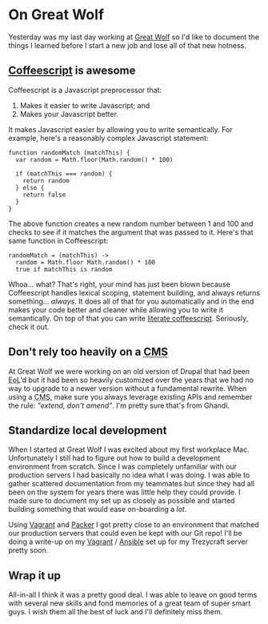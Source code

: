 # On Great Wolf

Yesterday was my last day working at [Great Wolf](http://greatwolf.com/) so I'd like to document the things I learned before I start a new job and lose all of that new hotness.

<!--more-->

## [Coffeescript](http://coffeescript.org/) is awesome

Coffeescript is a Javascript preprocessor that:

1. Makes it easier to write Javascript; and
1. Makes your Javascript better.

It makes Javascript easier by allowing you to write semantically. For example, here's a reasonably complex Javascript statement:

```
function randomMatch (matchThis) {
  var random = Math.floor(Math.random() * 100)

  if (matchThis === random) {
    return random
  } else {
    return false
  }
}
```

The above function creates a new random number between 1 and 100 and checks to see if it matches the argument that was passed to it. Here's that same function in Coffeescript:

```
randomMatch = (matchThis) ->
  random = Math.floor Math.random() * 100
  true if matchThis is random
```

Whoa... what? That's right, your mind has just been blown because Coffeescript handles lexical scoping, statement building, and always returns something... *always*. It does all of that for you automatically and in the end makes your code better and cleaner while allowing you to write it semantically. On top of that you can write [literate coffeescript](http://ashkenas.com/literate-coffeescript/). Seriously, check it out.

## Don't rely too heavily on a <abbr title="Content Management System">CMS</abbr>

At Great Wolf we were working on an old version of Drupal that had been <abbr title="End of Life">EoL</abbr>'d but it had been so heavily customized over the years that we had no way to upgrade to a newer version without a fundamental rewrite. When using a <abbr title="Content Management System">CMS</abbr>, make sure you always leverage existing APIs and remember the rule: *"extend, don't amend"*. I'm pretty sure that's from Ghandi.

## Standardize local development

When I started at Great Wolf I was excited about my first workplace Mac. Unfortunately I still had to figure out how to build a development environment from scratch. Since I was completely unfamiliar with our production servers I had basically no idea what I was doing. I was able to gather scattered documentation from my teammates but since they had all been on the system for years there was little help they could provide. I made sure to document my set up as closely as possible and started building something that would ease on-boarding a *lot*.

Using [Vagrant](http://vagrantup.com) and [Packer](http://packer.io/) I got pretty close to an environment that matched our production servers that could even be kept with our Git repo! I'll be doing a write-up on my [Vagrant](http://vagrantup.com/) / [Ansible](http://ansible.com/) set up for my Trezycraft server pretty soon.

## Wrap it up

All-in-all I think it was a pretty good deal. I was able to leave on good terms with several new skills and fond memories of a great team of super smart guys. I wish them all the best of luck and I'll definitely miss them.

